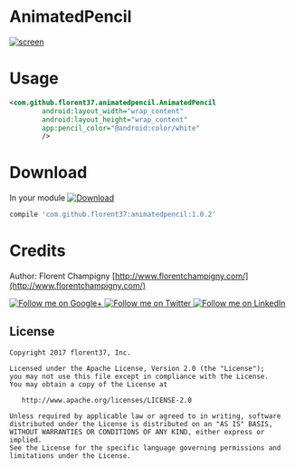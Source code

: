 # AnimatedPencil

[![screen](https://raw.githubusercontent.com/florent37/AnimatedPencil/master/media/media.gif)](https://www.github.com/florent37/AnimatedPencil)

# Usage

```xml
<com.github.florent37.animatedpencil.AnimatedPencil
        android:layout_width="wrap_content"
        android:layout_height="wrap_content"
        app:pencil_color="@android:color/white"
        />
```

# Download

In your module [![Download](https://api.bintray.com/packages/florent37/maven/AnimatedPencil/images/download.svg)](https://bintray.com/florent37/maven/AnimatedPencil/_latestVersion)
```groovy
compile 'com.github.florent37:animatedpencil:1.0.2'
```

# Credits

Author: Florent Champigny [http://www.florentchampigny.com/](http://www.florentchampigny.com/)

<a href="https://plus.google.com/+florentchampigny">
  <img alt="Follow me on Google+"
       src="https://raw.githubusercontent.com/florent37/DaVinci/master/mobile/src/main/res/drawable-hdpi/gplus.png" />
</a>
<a href="https://twitter.com/florent_champ">
  <img alt="Follow me on Twitter"
       src="https://raw.githubusercontent.com/florent37/DaVinci/master/mobile/src/main/res/drawable-hdpi/twitter.png" />
</a>
<a href="https://www.linkedin.com/in/florentchampigny">
  <img alt="Follow me on LinkedIn"
       src="https://raw.githubusercontent.com/florent37/DaVinci/master/mobile/src/main/res/drawable-hdpi/linkedin.png" />
</a>


License
--------

    Copyright 2017 florent37, Inc.

    Licensed under the Apache License, Version 2.0 (the "License");
    you may not use this file except in compliance with the License.
    You may obtain a copy of the License at

       http://www.apache.org/licenses/LICENSE-2.0

    Unless required by applicable law or agreed to in writing, software
    distributed under the License is distributed on an "AS IS" BASIS,
    WITHOUT WARRANTIES OR CONDITIONS OF ANY KIND, either express or implied.
    See the License for the specific language governing permissions and
    limitations under the License.
